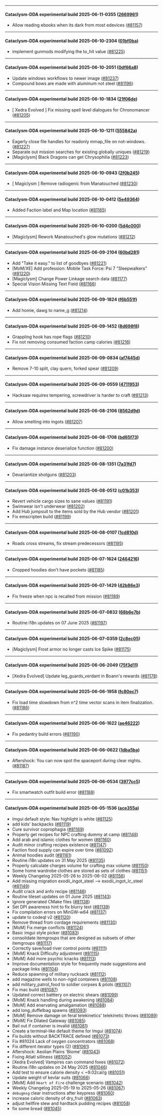 
---

#### Cataclysm-DDA experimental build 2025-06-11-0355 ([2669961](https://github.com/CleverRaven/Cataclysm-DDA/releases/tag/cdda-experimental-2025-06-11-0355))

* Allow reading ebooks when its dark from most edevices ([#81157](https://github.com/CleverRaven/Cataclysm-DDA/pull/81157))

---

#### Cataclysm-DDA experimental build 2025-06-10-2304 ([01bf0ba](https://github.com/CleverRaven/Cataclysm-DDA/releases/tag/cdda-experimental-2025-06-10-2304))

* implement gunmods modifying the to_hit value ([#81225](https://github.com/CleverRaven/Cataclysm-DDA/pull/81225))

---

#### Cataclysm-DDA experimental build 2025-06-10-2051 ([0df66a8](https://github.com/CleverRaven/Cataclysm-DDA/releases/tag/cdda-experimental-2025-06-10-2051))

* Update windows workflows to newer image ([#81237](https://github.com/CleverRaven/Cataclysm-DDA/pull/81237))
* Compound bows are made with aluminum not steel ([#81196](https://github.com/CleverRaven/Cataclysm-DDA/pull/81196))

---

#### Cataclysm-DDA experimental build 2025-06-10-1834 ([21f06de](https://github.com/CleverRaven/Cataclysm-DDA/releases/tag/cdda-experimental-2025-06-10-1834))

* [ Xedra Evolved ] Fix missing spell level dialogues for Chronomancer ([#81205](https://github.com/CleverRaven/Cataclysm-DDA/pull/81205))

---

#### Cataclysm-DDA experimental build 2025-06-10-1211 ([555842a](https://github.com/CleverRaven/Cataclysm-DDA/releases/tag/cdda-experimental-2025-06-10-1211))

* Eagerly close file handles for readonly mmap_file on not-windows. ([#81227](https://github.com/CleverRaven/Cataclysm-DDA/pull/81227))
* Separate out mission searches for existing globally uniques ([#81219](https://github.com/CleverRaven/Cataclysm-DDA/pull/81219))
* [Magiclysm] Black Dragons can get Chrysophilia ([#81223](https://github.com/CleverRaven/Cataclysm-DDA/pull/81223))

---

#### Cataclysm-DDA experimental build 2025-06-10-0943 ([2f0b245](https://github.com/CleverRaven/Cataclysm-DDA/releases/tag/cdda-experimental-2025-06-10-0943))

* [ Magiclysm ]  Remove radiogenic from Manatouched ([#81230](https://github.com/CleverRaven/Cataclysm-DDA/pull/81230))

---

#### Cataclysm-DDA experimental build 2025-06-10-0412 ([5e49364](https://github.com/CleverRaven/Cataclysm-DDA/releases/tag/cdda-experimental-2025-06-10-0412))

* Added Faction label and Map location ([#81165](https://github.com/CleverRaven/Cataclysm-DDA/pull/81165))

---

#### Cataclysm-DDA experimental build 2025-06-10-0200 ([5d4c000](https://github.com/CleverRaven/Cataclysm-DDA/releases/tag/cdda-experimental-2025-06-10-0200))

* [Magiclysm] Rework Manatouched's glow mutations ([#81212](https://github.com/CleverRaven/Cataclysm-DDA/pull/81212))

---

#### Cataclysm-DDA experimental build 2025-06-09-2104 ([60bd281](https://github.com/CleverRaven/Cataclysm-DDA/releases/tag/cdda-experimental-2025-06-09-2104))

* Add "Take it easy." to list of goodbyes ([#81221](https://github.com/CleverRaven/Cataclysm-DDA/pull/81221))
* [MoM/XE] Add profession: Mobile Task Force: Psi 7 "Sleepwalkers" ([#81220](https://github.com/CleverRaven/Cataclysm-DDA/pull/81220))
* [Magiclysm] Change Power Linkage search data ([#81177](https://github.com/CleverRaven/Cataclysm-DDA/pull/81177))
* Special Vision Missing Text Field ([#81166](https://github.com/CleverRaven/Cataclysm-DDA/pull/81166))

---

#### Cataclysm-DDA experimental build 2025-06-09-1824 ([f6b551f](https://github.com/CleverRaven/Cataclysm-DDA/releases/tag/cdda-experimental-2025-06-09-1824))

* Add homie, dawg to name_g ([#81214](https://github.com/CleverRaven/Cataclysm-DDA/pull/81214))

---

#### Cataclysm-DDA experimental build 2025-06-09-1452 ([8d698f8](https://github.com/CleverRaven/Cataclysm-DDA/releases/tag/cdda-experimental-2025-06-09-1452))

* Grappling hook has rope flags ([#81210](https://github.com/CleverRaven/Cataclysm-DDA/pull/81210))
* Fix not removing consumed faction camp calories ([#81216](https://github.com/CleverRaven/Cataclysm-DDA/pull/81216))

---

#### Cataclysm-DDA experimental build 2025-06-09-0834 ([af7445d](https://github.com/CleverRaven/Cataclysm-DDA/releases/tag/cdda-experimental-2025-06-09-0834))

* Remove 7-10 split, clay quern, forked spear ([#81209](https://github.com/CleverRaven/Cataclysm-DDA/pull/81209))

---

#### Cataclysm-DDA experimental build 2025-06-09-0559 ([4711953](https://github.com/CleverRaven/Cataclysm-DDA/releases/tag/cdda-experimental-2025-06-09-0559))

* Hacksaw requires tempering, screwdriver is harder to craft ([#81213](https://github.com/CleverRaven/Cataclysm-DDA/pull/81213))

---

#### Cataclysm-DDA experimental build 2025-06-08-2106 ([8562d9d](https://github.com/CleverRaven/Cataclysm-DDA/releases/tag/cdda-experimental-2025-06-08-2106))

* Allow smelting into ingots ([#81207](https://github.com/CleverRaven/Cataclysm-DDA/pull/81207))

---

#### Cataclysm-DDA experimental build 2025-06-08-1708 ([bd65f73](https://github.com/CleverRaven/Cataclysm-DDA/releases/tag/cdda-experimental-2025-06-08-1708))

* Fix damage instance deserialize function ([#81200](https://github.com/CleverRaven/Cataclysm-DDA/pull/81200))

---

#### Cataclysm-DDA experimental build 2025-06-08-1351 ([7a31fd7](https://github.com/CleverRaven/Cataclysm-DDA/releases/tag/cdda-experimental-2025-06-08-1351))

* Devariantize shotguns ([#81203](https://github.com/CleverRaven/Cataclysm-DDA/pull/81203))

---

#### Cataclysm-DDA experimental build 2025-06-08-0512 ([c01b353](https://github.com/CleverRaven/Cataclysm-DDA/releases/tag/cdda-experimental-2025-06-08-0512))

* Revert vehicle cargo sizes to sane values ([#81191](https://github.com/CleverRaven/Cataclysm-DDA/pull/81191))
* Swimwear isn't underwear ([#81202](https://github.com/CleverRaven/Cataclysm-DDA/pull/81202))
* Add Hub jumpsuit to the items sold by the Hub vendor ([#81201](https://github.com/CleverRaven/Cataclysm-DDA/pull/81201))
* Fix emscripten build ([#81199](https://github.com/CleverRaven/Cataclysm-DDA/pull/81199))

---

#### Cataclysm-DDA experimental build 2025-06-08-0107 ([1cd810d](https://github.com/CleverRaven/Cataclysm-DDA/releases/tag/cdda-experimental-2025-06-08-0107))

* Roads cross streams, fix stream predecessors ([#81195](https://github.com/CleverRaven/Cataclysm-DDA/pull/81195))

---

#### Cataclysm-DDA experimental build 2025-06-07-1624 ([2464216](https://github.com/CleverRaven/Cataclysm-DDA/releases/tag/cdda-experimental-2025-06-07-1624))

* Cropped hoodies don't have pockets ([#81185](https://github.com/CleverRaven/Cataclysm-DDA/pull/81185))

---

#### Cataclysm-DDA experimental build 2025-06-07-1429 ([42b86e3](https://github.com/CleverRaven/Cataclysm-DDA/releases/tag/cdda-experimental-2025-06-07-1429))

* Fix freeze when npc is recalled from mission ([#81189](https://github.com/CleverRaven/Cataclysm-DDA/pull/81189))

---

#### Cataclysm-DDA experimental build 2025-06-07-0832 ([68b6e7b](https://github.com/CleverRaven/Cataclysm-DDA/releases/tag/cdda-experimental-2025-06-07-0832))

* Routine i18n updates on 07 June 2025 ([#81197](https://github.com/CleverRaven/Cataclysm-DDA/pull/81197))

---

#### Cataclysm-DDA experimental build 2025-06-07-0359 ([2c8ec05](https://github.com/CleverRaven/Cataclysm-DDA/releases/tag/cdda-experimental-2025-06-07-0359))

* [Magiclysm] Frost armor no longer casts Ice Spike ([#81175](https://github.com/CleverRaven/Cataclysm-DDA/pull/81175))

---

#### Cataclysm-DDA experimental build 2025-06-06-2049 ([75f3d11](https://github.com/CleverRaven/Cataclysm-DDA/releases/tag/cdda-experimental-2025-06-06-2049))

* [Xedra Evolved] Update leg_guards_verdant in Boann's rewards ([#81178](https://github.com/CleverRaven/Cataclysm-DDA/pull/81178))

---

#### Cataclysm-DDA experimental build 2025-06-06-1958 ([fc80ec7](https://github.com/CleverRaven/Cataclysm-DDA/releases/tag/cdda-experimental-2025-06-06-1958))

* Fix load time slowdown from n^2 time vector scans in item finalization. ([#81186](https://github.com/CleverRaven/Cataclysm-DDA/pull/81186))

---

#### Cataclysm-DDA experimental build 2025-06-06-1622 ([ae46222](https://github.com/CleverRaven/Cataclysm-DDA/releases/tag/cdda-experimental-2025-06-06-1622))

* Fix pedantry build errors ([#81190](https://github.com/CleverRaven/Cataclysm-DDA/pull/81190))

---

#### Cataclysm-DDA experimental build 2025-06-06-0622 ([1dba5ba](https://github.com/CleverRaven/Cataclysm-DDA/releases/tag/cdda-experimental-2025-06-06-0622))

* Aftershock: You can now spot the spaceport during clear nights. ([#81187](https://github.com/CleverRaven/Cataclysm-DDA/pull/81187))

---

#### Cataclysm-DDA experimental build 2025-06-06-0534 ([3977cc5](https://github.com/CleverRaven/Cataclysm-DDA/releases/tag/cdda-experimental-2025-06-06-0534))

* Fix smartwatch outfit build error ([#81188](https://github.com/CleverRaven/Cataclysm-DDA/pull/81188))

---

#### Cataclysm-DDA experimental build 2025-06-05-1536 ([ace355a](https://github.com/CleverRaven/Cataclysm-DDA/releases/tag/cdda-experimental-2025-06-05-1536))

* Imgui default style: Nav highlight is white ([#81125](https://github.com/CleverRaven/Cataclysm-DDA/pull/81125))
* add kids' backpacks ([#81119](https://github.com/CleverRaven/Cataclysm-DDA/pull/81119))
* Cure survivor coprophagia ([#81169](https://github.com/CleverRaven/Cataclysm-DDA/pull/81169))
* Properly get recipes for NPC crafting dummy at camp ([#81148](https://github.com/CleverRaven/Cataclysm-DDA/pull/81148))
* Add arab and islamic clothes for women ([#81160](https://github.com/CleverRaven/Cataclysm-DDA/pull/81160))
* Audit minor crafting recipes existence ([#81147](https://github.com/CleverRaven/Cataclysm-DDA/pull/81147))
* Faction food supply can expire over time ([#81092](https://github.com/CleverRaven/Cataclysm-DDA/pull/81092))
* Animal hoodies audit ([#81161](https://github.com/CleverRaven/Cataclysm-DDA/pull/81161))
* Routine i18n updates on 31 May 2025 ([#81135](https://github.com/CleverRaven/Cataclysm-DDA/pull/81135))
* Properly calculate charges volume for crafting max volume ([#81150](https://github.com/CleverRaven/Cataclysm-DDA/pull/81150))
* Some home wardrobe clothes are stored as sets of clothes ([#81151](https://github.com/CleverRaven/Cataclysm-DDA/pull/81151))
* Weekly Changelog 2025-05-26 to 2025-06-02 ([#81156](https://github.com/CleverRaven/Cataclysm-DDA/pull/81156))
* Add missing migration exodii_ingot_steel --> exodii_ingot_lc_steel ([#81149](https://github.com/CleverRaven/Cataclysm-DDA/pull/81149))
* Audit crack and anfo recipe  ([#81146](https://github.com/CleverRaven/Cataclysm-DDA/pull/81146))
* Routine tileset updates on 01 June 2025 ([#81143](https://github.com/CleverRaven/Cataclysm-DDA/pull/81143))
* Ignore generated CMake files ([#81138](https://github.com/CleverRaven/Cataclysm-DDA/pull/81138))
* Set DPI awareness hint to fix blurry text ([#81139](https://github.com/CleverRaven/Cataclysm-DDA/pull/81139))
* Fix compilation errors on MinGW-w64 ([#81137](https://github.com/CleverRaven/Cataclysm-DDA/pull/81137))
* update to codeql v2 ([#81120](https://github.com/CleverRaven/Cataclysm-DDA/pull/81120))
* Remove thread from cordage requirements ([#81130](https://github.com/CleverRaven/Cataclysm-DDA/pull/81130))
* [MoM] Fix merge conflicts ([#81124](https://github.com/CleverRaven/Cataclysm-DDA/pull/81124))
* Basic imgui style picker ([#81083](https://github.com/CleverRaven/Cataclysm-DDA/pull/81083))
* consolidate itemgroups that are designed as subsets of other itemgroups ([#81117](https://github.com/CleverRaven/Cataclysm-DDA/pull/81117))
* Correctly save/load river control points ([#81111](https://github.com/CleverRaven/Cataclysm-DDA/pull/81111))
* [MoM] Knack Difficulty adjustment ([#81115](https://github.com/CleverRaven/Cataclysm-DDA/pull/81115))
* [MoM] Add more psychic knacks ([#81113](https://github.com/CleverRaven/Cataclysm-DDA/pull/81113))
* Improve documentation style for frequently made suggestions and package links ([#81104](https://github.com/CleverRaven/Cataclysm-DDA/pull/81104))
* Reduce spawning of military rucksack ([#81112](https://github.com/CleverRaven/Cataclysm-DDA/pull/81112))
* add magazine wells to non-rigid containers ([#81108](https://github.com/CleverRaven/Cataclysm-DDA/pull/81108))
* add military_patrol_food to soldier corpses & pilots ([#81107](https://github.com/CleverRaven/Cataclysm-DDA/pull/81107))
* Fix mac build ([#81087](https://github.com/CleverRaven/Cataclysm-DDA/pull/81087))
* Updated correct batttery on electric shears ([#81099](https://github.com/CleverRaven/Cataclysm-DDA/pull/81099))
* [MoM] Knack handling during awakening ([#81084](https://github.com/CleverRaven/Cataclysm-DDA/pull/81084))
* [MoM] Add enervating amalgamation ([#81088](https://github.com/CleverRaven/Cataclysm-DDA/pull/81088))
* add long_duffelbag spawns ([#81093](https://github.com/CleverRaven/Cataclysm-DDA/pull/81093))
* [MoM] Remove damage on feral telekinetics' telekinetic throws ([#81089](https://github.com/CleverRaven/Cataclysm-DDA/pull/81089))
* [MoM] Fix Dilated Gateway ([#81085](https://github.com/CleverRaven/Cataclysm-DDA/pull/81085))
* Bail out if container is invalid ([#81081](https://github.com/CleverRaven/Cataclysm-DDA/pull/81081))
* Create a terminal-like default theme for Imgui ([#81074](https://github.com/CleverRaven/Cataclysm-DDA/pull/81074))
* Fix builds without BACKTRACE defined ([#81073](https://github.com/CleverRaven/Cataclysm-DDA/pull/81073))
* Fix #81024  Lack of oxygen concentrators ([#81068](https://github.com/CleverRaven/Cataclysm-DDA/pull/81068))
* Fix different iterator types (2) ([#81061](https://github.com/CleverRaven/Cataclysm-DDA/pull/81061))
* Aftershock: Aeolian Plains 'Biome' ([#81043](https://github.com/CleverRaven/Cataclysm-DDA/pull/81043))
* Fixing Atlatl silliness ([#81052](https://github.com/CleverRaven/Cataclysm-DDA/pull/81052))
* [Xedra Evolved] Vampires can command foxes ([#81072](https://github.com/CleverRaven/Cataclysm-DDA/pull/81072))
* Routine i18n updates on 24 May 2025 ([#81046](https://github.com/CleverRaven/Cataclysm-DDA/pull/81046))
* Add test to ensure calorie density < ~9.02cal/g ([#81051](https://github.com/CleverRaven/Cataclysm-DDA/pull/81051))
* Update weight of kevlar suits ([#81066](https://github.com/CleverRaven/Cataclysm-DDA/pull/81066))
* [MoM] Add `Heart of Fire` challenge scenario ([#81042](https://github.com/CleverRaven/Cataclysm-DDA/pull/81042))
* Weekly Changelog 2025-05-19 to 2025-05-26 ([#81067](https://github.com/CleverRaven/Cataclysm-DDA/pull/81067))
* `debugmsg` clear instructions after keypress ([#81060](https://github.com/CleverRaven/Cataclysm-DDA/pull/81060))
* increase caloric density of dry_fruit ([#81063](https://github.com/CleverRaven/Cataclysm-DDA/pull/81063))
* adjust hellfire stew and hardtack pudding recipes ([#81058](https://github.com/CleverRaven/Cataclysm-DDA/pull/81058))
* fix some bread ([#81045](https://github.com/CleverRaven/Cataclysm-DDA/pull/81045))
